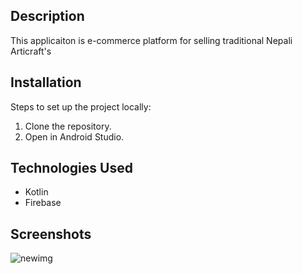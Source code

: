 ## Description
This applicaiton is e-commerce platform for selling traditional Nepali Articraft's

## Installation
Steps to set up the project locally:
1. Clone the repository.
2. Open in Android Studio.

## Technologies Used
- Kotlin
- Firebase

## Screenshots
![newimg](https://github.com/user-attachments/assets/74ea51d7-bb77-44d6-b0c2-6d719d802573)
